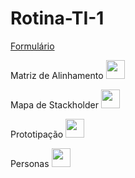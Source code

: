 # Rotina-TI-1

<a href="https://forms.gle/XhbSKCAZJt1xD5wr9">Formulário</a>

Matriz de Alinhamento <a href="https://www.canva.com/design/DAFdkraWnNs/nLWAEABHEDIqeUtU0FKVkw/edit?utm_content=DAFdkraWnNs&utm_campaign=designshare&utm_medium=link2&utm_source=sharebutton" target="_blank"><img src="https://cdn.jsdelivr.net/gh/devicons/devicon/icons/canva/canva-original.svg" height="30" width="30"/></a>

Mapa de Stackholder <a href="https://www.canva.com/design/DAFdk1K5PwQ/I6IQNomLgC25m1jYczYmpw/edit?utm_content=DAFdk1K5PwQ&utm_campaign=designshare&utm_medium=link2&utm_source=sharebutton" target="_blank"><img src="https://cdn.jsdelivr.net/gh/devicons/devicon/icons/canva/canva-original.svg" height="30" width="30"/></a>

Prototipação <a href="https://www.figma.com/file/kqidE0upC2J50sxtAWGQHj/Rotinas-TI-1?node-id=0%3A1&t=4ZBeF1duwOk7vBeY-1" target="_blank"><img src="https://cdn.jsdelivr.net/gh/devicons/devicon/icons/figma/figma-original.svg" height="30" width="30"/></a>


Personas <a href="https://www.canva.com/design/DAFfocybwNQ/ZINFUMnWlfZZJ3SsFRbuWQ/edit?utm_content=DAFfocybwNQ&utm_campaign=designshare&utm_medium=link2&utm_source=sharebutton" target="_blank"><img src="https://cdn.jsdelivr.net/gh/devicons/devicon/icons/canva/canva-original.svg" height="30" width="30"/></a>
